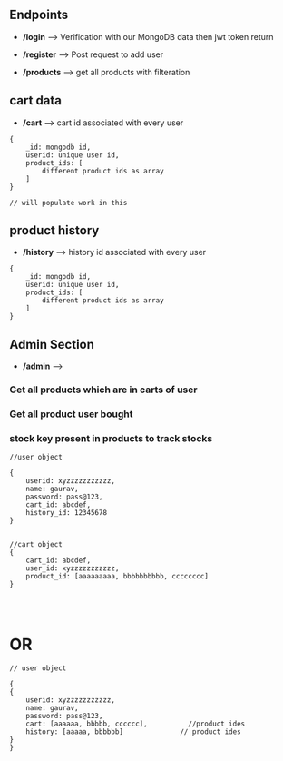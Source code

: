 ## Endpoints

- **/login** --> Verification with our MongoDB data then jwt token return

- **/register** --> Post request to add user

- **/products** --> get all products with filteration


## cart data

- **/cart** --> cart id associated with every user 

```
{
    _id: mongodb id,
    userid: unique user id,
    product_ids: [
        different product ids as array
    ]
}

// will populate work in this
```


## product history
- **/history** --> history id associated with every user 

```
{
    _id: mongodb id,
    userid: unique user id,
    product_ids: [
        different product ids as array
    ]
}
```


## Admin Section
- **/admin** --> 
### Get all products which are in carts of user
### Get all product user bought
### stock key present in products to track stocks



```
//user object

{
    userid: xyzzzzzzzzzzz,
    name: gaurav,
    password: pass@123,
    cart_id: abcdef,
    history_id: 12345678
}


//cart object
{
    cart_id: abcdef,
    user_id: xyzzzzzzzzzzz,
    product_id: [aaaaaaaaa, bbbbbbbbbb, cccccccc]
}




```

# OR

```
// user object 

{
{
    userid: xyzzzzzzzzzzz,
    name: gaurav,
    password: pass@123,
    cart: [aaaaaa, bbbbb, cccccc],          //product ides
    history: [aaaaa, bbbbbb]              // product ides
}
}


```


